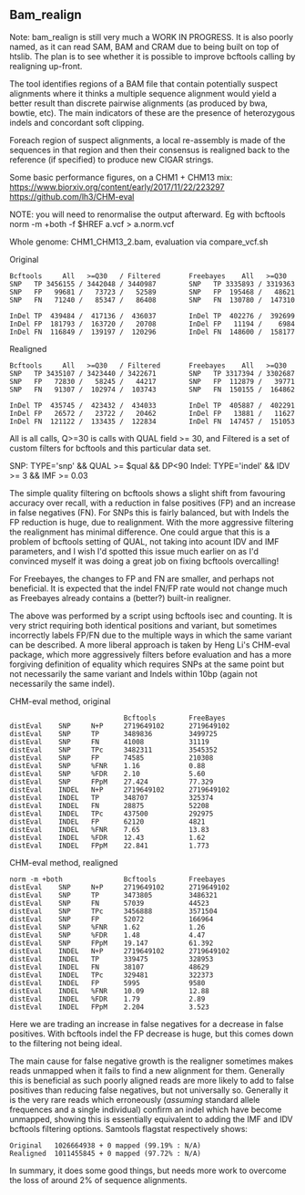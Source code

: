 Bam_realign
-----------

Note: bam_realign is still very much a WORK IN PROGRESS.  It is also
poorly named, as it can read SAM, BAM and CRAM due to being built on
top of htslib.  The plan is to see whether it is possible to improve
bcftools calling by realigning up-front.

The tool identifies regions of a BAM file that contain potentially
suspect alignments where it thinks a multiple sequence alignment would
yield a better result than discrete pairwise alignments (as produced
by bwa, bowtie, etc).  The main indicators of these are the presence
of heterozygous indels and concordant soft clipping.

Foreach region of suspect alignments, a local re-assembly is made of
the sequences in that region and then their consensus is realigned
back to the reference (if specified) to produce new CIGAR strings.

Some basic performance figures, on a CHM1 + CHM13 mix:
https://www.biorxiv.org/content/early/2017/11/22/223297
https://github.com/lh3/CHM-eval

NOTE: you will need to renormalise the output afterward. Eg with
    bcftools norm -m +both -f $HREF a.vcf > a.norm.vcf

Whole genome: CHM1_CHM13_2.bam, evaluation via compare_vcf.sh

Original

    Bcftools     All   >=Q30   / Filtered       Freebayes    All   >=Q30
    SNP   TP 3456155 / 3442048 / 3440987        SNP   TP 3335893 / 3319363
    SNP   FP   99681 /   73723 /   52589        SNP   FP  195468 /   48621
    SNP   FN   71240 /   85347 /   86408        SNP   FN  130780 /  147310

    InDel TP  439484 /  417136 /  436037        InDel TP  402276 /  392699
    InDel FP  181793 /  163720 /   20708        InDel FP   11194 /    6984
    InDel FN  116849 /  139197 /  120296        InDel FN  148600 /  158177

Realigned

    Bcftools     All   >=Q30   / Filtered       Freebayes    All   >=Q30
    SNP   TP 3435107 / 3423440 / 3422671        SNP   TP 3317394 / 3302687
    SNP   FP   72830 /   58245 /   44217        SNP   FP  112879 /   39771
    SNP   FN   91307 /  102974 /  103743        SNP   FN  150155 /  164862

    InDel TP  435745 /  423432 /  434033        InDel TP  405887 /  402291
    InDel FP   26572 /   23722 /   20462        InDel FP   13881 /   11627
    InDel FN  121122 /  133435 /  122834        InDel FN  147457 /  151053

All is all calls, Q>=30 is calls with QUAL field >= 30, and Filtered
is a set of custom filters for bcftools and this particular data set.

SNP:   TYPE='snp' && QUAL >= $qual && DP<90
Indel: TYPE='indel' && IDV >= 3 && IMF >= 0.03

The simple quality filtering on bcftools shows a slight shift from
favouring accuracy over recall, with a reduction in false positives
(FP) and an increase in false negatives (FN).  For SNPs this is fairly
balanced, but with Indels the FP reduction is huge, due to
realignment.  With the more aggressive filtering the realignment has
minimal difference.  One could argue that this is a problem of
bcftools setting of QUAL, not taking into acount IDV and IMF
parameters, and I wish I'd spotted this issue much earlier on as I'd
convinced myself it was doing a great job on fixing bcftools
overcalling!

For Freebayes, the changes to FP and FN are smaller, and perhaps not
beneficial.  It is expected that the indel FN/FP rate would not change
much as Freebayes already contains a (better?) built-in realigner.

The above was performed by a script using bcftools isec and counting.
It is very strict requiring both identical positions and variant, but
sometimes incorrectly labels FP/FN due to the multiple ways in which
the same variant can be described.  A more liberal approach is taken
by Heng Li's CHM-eval package, which more aggressively filters before
evaluation and has a more forgiving definition of equality which
requires SNPs at the same point but not necessarily the same variant
and Indels within 10bp (again not necessarily the same indel).

CHM-eval method, original

                                Bcftools        FreeBayes
    distEval    SNP     N+P     2719649102      2719649102
    distEval    SNP     TP      3489836         3499725   
    distEval    SNP     FN      41008           31119     
    distEval    SNP     TPc     3482311         3545352   
    distEval    SNP     FP      74585           210308    
    distEval    SNP     %FNR    1.16            0.88      
    distEval    SNP     %FDR    2.10            5.60      
    distEval    SNP     FPpM    27.424          77.329    
    distEval    INDEL   N+P     2719649102      2719649102
    distEval    INDEL   TP      348707          325374    
    distEval    INDEL   FN      28875           52208     
    distEval    INDEL   TPc     437500          292975    
    distEval    INDEL   FP      62120           4821      
    distEval    INDEL   %FNR    7.65            13.83     
    distEval    INDEL   %FDR    12.43           1.62      
    distEval    INDEL   FPpM    22.841          1.773     

CHM-eval method, realigned
         
    norm -m +both               Bcftools        Freebayes
    distEval    SNP     N+P     2719649102      2719649102
    distEval    SNP     TP      3473805         3486321   
    distEval    SNP     FN      57039           44523     
    distEval    SNP     TPc     3456888         3571504   
    distEval    SNP     FP      52072           166964    
    distEval    SNP     %FNR    1.62            1.26
    distEval    SNP     %FDR    1.48            4.47
    distEval    SNP     FPpM    19.147          61.392    
    distEval    INDEL   N+P     2719649102      2719649102
    distEval    INDEL   TP      339475          328953    
    distEval    INDEL   FN      38107           48629     
    distEval    INDEL   TPc     329481          322373    
    distEval    INDEL   FP      5995            9580      
    distEval    INDEL   %FNR    10.09           12.88
    distEval    INDEL   %FDR    1.79            2.89
    distEval    INDEL   FPpM    2.204           3.523     

Here we are trading an increase in false negatives for a decrease in
false positives.  With bcftools indel the FP decrease is huge, but
this comes down to the filtering not being ideal.

The main cause for false negative growth is the realigner sometimes
makes reads unmapped when it fails to find a new alignment for them.
Generally this is beneficial as such poorly aligned reads are more
likely to add to false positives than reducing false negatives, but
not universally so.  Generally it is the very rare reads which
erroneously (*assuming* standard allele frequences and a single
individual) confirm an indel which have become unmapped, showing this
is essentially equivalent to adding the IMF and IDV bcftools filtering
options.  Samtools flagstat respectively shows:

    Original   1026664938 + 0 mapped (99.19% : N/A)
    Realigned  1011455845 + 0 mapped (97.72% : N/A)

In summary, it does some good things, but needs more work to overcome
the loss of around 2% of sequence alignments.
